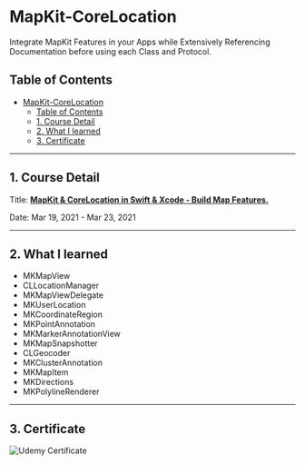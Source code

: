 # MapKit-CoreLocation

Integrate MapKit Features in your Apps while Extensively Referencing Documentation before using each Class and Protocol.

## Table of Contents

- [MapKit-CoreLocation](#mapkit-corelocation)
  - [Table of Contents](#table-of-contents)
  - [1. Course Detail](#1-course-detail)
  - [2. What I learned](#2-what-i-learned)
  - [3. Certificate](#3-certificate)

---

## 1. Course Detail

Title: [**MapKit & CoreLocation in Swift & Xcode - Build Map Features.**](https://www.udemy.com/course/mkmapkit/)

Date: Mar 19, 2021 - Mar 23, 2021

---

## 2. What I learned

- MKMapView
- CLLocationManager
- MKMapViewDelegate
- MKUserLocation
- MKCoordinateRegion
- MKPointAnnotation
- MKMarkerAnnotationView
- MKMapSnapshotter
- CLGeocoder
- MKClusterAnnotation
- MKMapItem
- MKDirections
- MKPolylineRenderer

---

## 3. Certificate

![Udemy Certificate](https://user-images.githubusercontent.com/41736472/112083352-32fc9200-8bca-11eb-9562-c265d6f6200b.jpg)
